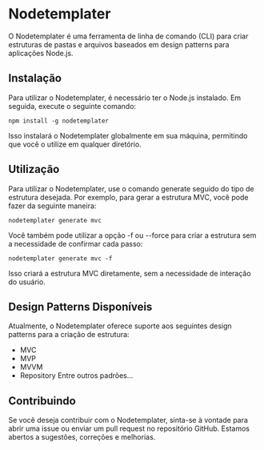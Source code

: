 # Nodetemplater
O Nodetemplater é uma ferramenta de linha de comando (CLI) para criar estruturas de pastas e arquivos baseados em design patterns para aplicações Node.js.

## Instalação
Para utilizar o Nodetemplater, é necessário ter o Node.js instalado. Em seguida, execute o seguinte comando:

```
npm install -g nodetemplater
```
Isso instalará o Nodetemplater globalmente em sua máquina, permitindo que você o utilize em qualquer diretório.

## Utilização
Para utilizar o Nodetemplater, use o comando generate seguido do tipo de estrutura desejada. Por exemplo, para gerar a estrutura MVC, você pode fazer da seguinte maneira:

```
nodetemplater generate mvc
```
Você também pode utilizar a opção -f ou --force para criar a estrutura sem a necessidade de confirmar cada passo:

```
nodetemplater generate mvc -f
```
Isso criará a estrutura MVC diretamente, sem a necessidade de interação do usuário.

## Design Patterns Disponíveis
Atualmente, o Nodetemplater oferece suporte aos seguintes design patterns para a criação de estrutura:

- MVC
- MVP
- MVVM
- Repository
Entre outros padrões...

## Contribuindo
Se você deseja contribuir com o Nodetemplater, sinta-se à vontade para abrir uma issue ou enviar um pull request no repositório GitHub. Estamos abertos a sugestões, correções e melhorias.
